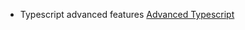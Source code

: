 - Typescript advanced features [Advanced Typescript](https://kevinkreuzer.medium.com/advanced-typescript-43331bb4a875)
